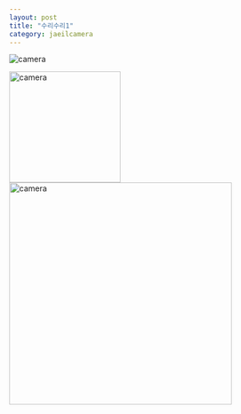 ```yaml
---
layout: post
title: "수리수리1"
category: jaeilcamera
---
```

![camera](https://user-images.githubusercontent.com/81041256/129909710-966a3cf9-19b6-4740-8386-2cb283b362f6.gif)

<img width="200" alt="camera" src="https://user-images.githubusercontent.com/81041256/129909710-966a3cf9-19b6-4740-8386-2cb283b362f6.gif">

<img width="400" alt="camera" src="https://user-images.githubusercontent.com/81041256/129909710-966a3cf9-19b6-4740-8386-2cb283b362f6.gif">
